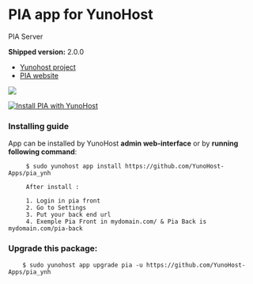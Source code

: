 # PIA app for YunoHost
PIA Server

**Shipped version:** 2.0.0

- [Yunohost project](https://yunohost.org)
- [PIA website](https://www.cnil.fr/fr/outil-pia-telechargez-et-installez-le-logiciel-de-la-cnil)

![](https://raw.githubusercontent.com/LINCnil/pia/master/src/assets/images/pia-auth-logo.png)


[![Install PIA with YunoHost](https://install-app.yunohost.org/install-with-yunohost.png)](https://install-app.yunohost.org/?app=pia)

### Installing guide

 App can be installed by YunoHost **admin web-interface** or by **running following command**:

         $ sudo yunohost app install https://github.com/YunoHost-Apps/pia_ynh
         
         After install :
 
         1. Login in pia front
         2. Go to Settings
         3. Put your back end url
         4. Exemple Pia Front in mydomain.com/ & Pia Back is mydomain.com/pia-back

 
### Upgrade this package:

        $ sudo yunohost app upgrade pia -u https://github.com/YunoHost-Apps/pia_ynh
